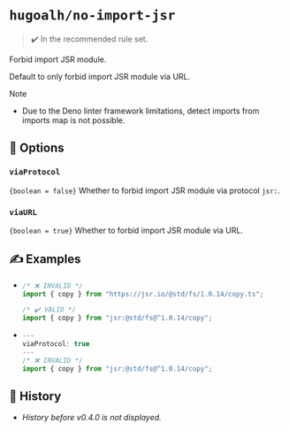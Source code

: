 # `hugoalh/no-import-jsr`

> ✔️ In the recommended rule set.

Forbid import JSR module.

Default to only forbid import JSR module via URL.

> [!NOTE]
> - Due to the Deno linter framework limitations, detect imports from imports map is not possible.

## 🔧 Options

### `viaProtocol`

`{boolean = false}` Whether to forbid import JSR module via protocol `jsr:`.

### `viaURL`

`{boolean = true}` Whether to forbid import JSR module via URL.

## ✍️ Examples

- ```ts
  /* ❌ INVALID */
  import { copy } from "https://jsr.io/@std/fs/1.0.14/copy.ts";

  /* ✔️ VALID */
  import { copy } from "jsr:@std/fs@^1.0.14/copy";
  ```
- ```ts
  ---
  viaProtocol: true
  ---
  /* ❌ INVALID */
  import { copy } from "jsr:@std/fs@^1.0.14/copy";
  ```

## 📜 History

- *History before v0.4.0 is not displayed.*
